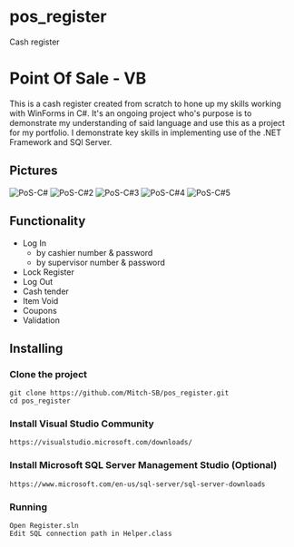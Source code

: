 # pos_register
Cash register

# Point Of Sale - VB
This is a cash register created from scratch to hone up my skills working with WinForms in C#. It's an ongoing project who's purpose is to demonstrate my understanding of said language and use this as a project for my portfolio.
I demonstrate key skills in implementing use of the .NET Framework and SQl Server.
## Pictures
![PoS-C#](https://user-images.githubusercontent.com/36740718/64904299-fb885d80-d695-11e9-81cd-4adfe5b93ad2.PNG)
![PoS-C#2](https://user-images.githubusercontent.com/36740718/64904300-fb885d80-d695-11e9-8b47-4d89457c3615.PNG)
![PoS-C#3](https://user-images.githubusercontent.com/36740718/64904301-fb885d80-d695-11e9-8266-a16f212f59eb.PNG)
![PoS-C#4](https://user-images.githubusercontent.com/36740718/64904302-fb885d80-d695-11e9-9362-011e2f6e6983.PNG)
![PoS-C#5](https://user-images.githubusercontent.com/36740718/64904303-fb885d80-d695-11e9-867e-23391b3d404f.PNG)
## Functionality
- Log In
  - by cashier number & password
  - by supervisor number & password
- Lock Register
- Log Out
- Cash tender
- Item Void
- Coupons
- Validation
## Installing
### Clone the project
```
git clone https://github.com/Mitch-SB/pos_register.git
cd pos_register
```
### Install Visual Studio Community
```
https://visualstudio.microsoft.com/downloads/
```
### Install Microsoft SQL Server Management Studio (Optional)
```
https://www.microsoft.com/en-us/sql-server/sql-server-downloads
```
### Running
```
Open Register.sln
Edit SQL connection path in Helper.class
```
